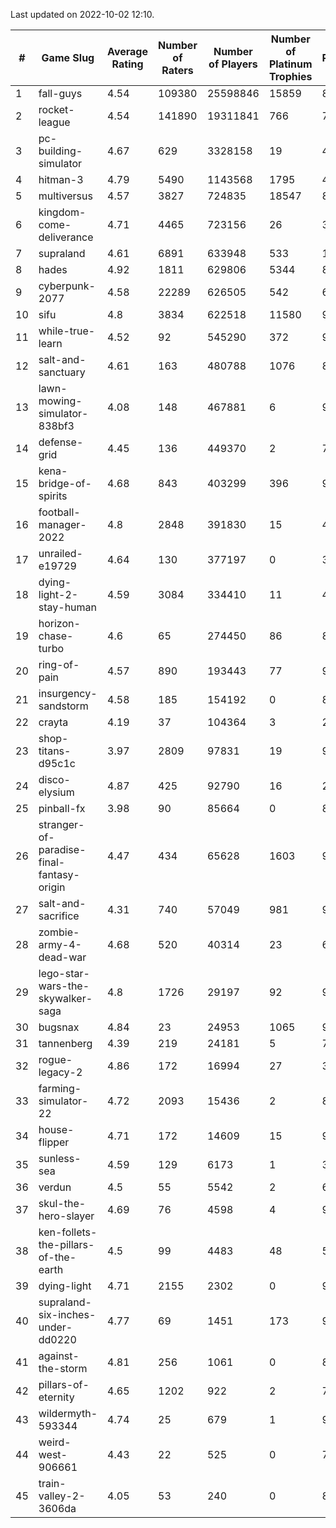 Last updated on 2022-10-02 12:10.


|#|Game Slug|Average Rating|Number of Raters|Number of Players|Number of Platinum Trophies|Max Rarity (%)|
|---|---|---|---|---|---|---|
|1|fall-guys|4.54|109380|25598846|15859|89|
|2|rocket-league|4.54|141890|19311841|766|74|
|3|pc-building-simulator|4.67|629|3328158|19|47|
|4|hitman-3|4.79|5490|1143568|1795|48|
|5|multiversus|4.57|3827|724835|18547|82|
|6|kingdom-come-deliverance|4.71|4465|723156|26|30|
|7|supraland|4.61|6891|633948|533|100|
|8|hades|4.92|1811|629806|5344|89|
|9|cyberpunk-2077|4.58|22289|626505|542|60|
|10|sifu|4.8|3834|622518|11580|96|
|11|while-true-learn|4.52|92|545290|372|93|
|12|salt-and-sanctuary|4.61|163|480788|1076|83|
|13|lawn-mowing-simulator-838bf3|4.08|148|467881|6|92|
|14|defense-grid|4.45|136|449370|2|79|
|15|kena-bridge-of-spirits|4.68|843|403299|396|94|
|16|football-manager-2022|4.8|2848|391830|15|48|
|17|unrailed-e19729|4.64|130|377197|0|39|
|18|dying-light-2-stay-human|4.59|3084|334410|11|48|
|19|horizon-chase-turbo|4.6|65|274450|86|83|
|20|ring-of-pain|4.57|890|193443|77|97|
|21|insurgency-sandstorm|4.58|185|154192|0|8|
|22|crayta|4.19|37|104364|3|22|
|23|shop-titans-d95c1c|3.97|2809|97831|19|98|
|24|disco-elysium|4.87|425|92790|16|28|
|25|pinball-fx|3.98|90|85664|0|86|
|26|stranger-of-paradise-final-fantasy-origin|4.47|434|65628|1603|98|
|27|salt-and-sacrifice|4.31|740|57049|981|91|
|28|zombie-army-4-dead-war|4.68|520|40314|23|66|
|29|lego-star-wars-the-skywalker-saga|4.8|1726|29197|92|98|
|30|bugsnax|4.84|23|24953|1065|97|
|31|tannenberg|4.39|219|24181|5|75|
|32|rogue-legacy-2|4.86|172|16994|27|36|
|33|farming-simulator-22|4.72|2093|15436|2|85|
|34|house-flipper|4.71|172|14609|15|93|
|35|sunless-sea|4.59|129|6173|1|38|
|36|verdun|4.5|55|5542|2|64|
|37|skul-the-hero-slayer|4.69|76|4598|4|96|
|38|ken-follets-the-pillars-of-the-earth|4.5|99|4483|48|59|
|39|dying-light|4.71|2155|2302|0|98|
|40|supraland-six-inches-under-dd0220|4.77|69|1451|173|99|
|41|against-the-storm|4.81|256|1061|0|88|
|42|pillars-of-eternity|4.65|1202|922|2|79|
|43|wildermyth-593344|4.74|25|679|1|90|
|44|weird-west-906661|4.43|22|525|0|76|
|45|train-valley-2-3606da|4.05|53|240|0|89|
